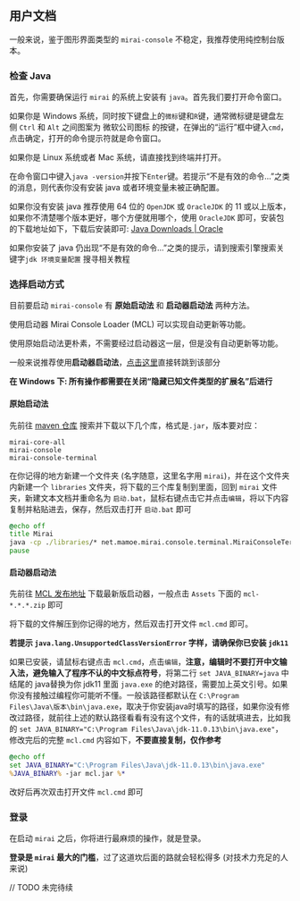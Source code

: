 ## 用户文档

一般来说，鉴于图形界面类型的 `mirai-console` 不稳定，我推荐使用纯控制台版本。

### 检查 Java

首先，你需要确保运行 `mirai` 的系统上安装有  `java`。首先我们要打开命令窗口。

如果你是 Windows 系统，同时按下键盘上的`微标`键和`R`键，通常微标键是键盘左侧 `Ctrl` 和 `Alt` 之间图案为 微软公司图标 的按键，在弹出的“运行”框中键入`cmd`，点击确定，打开的命令提示符就是命令窗口。

如果你是 Linux 系统或者 Mac 系统，请直接找到终端并打开。

在命令窗口中键入`java -version`并按下`Enter`键。若提示“不是有效的命令…”之类的消息，则代表你没有安装 java 或者环境变量未被正确配置。

如果你没有安装 java 推荐使用 64 位的 `OpenJDK` 或 `OracleJDK` 的 11 或以上版本，如果你不清楚哪个版本更好，哪个方便就用哪个，使用 `OracleJDK` 即可，安装包的下载地址如下，下载后安装即可: [Java Downloads | Oracle](https://www.oracle.com/java/technologies/downloads/#java11-windows)

如果你安装了 java 仍出现“不是有效的命令…”之类的提示，请到搜索引擎搜索关键字`jdk 环境变量配置` 搜寻相关教程

### 选择启动方式

目前要启动 `mirai-console` 有 **原始启动法** 和 **启动器启动法** 两种方法。

使用启动器 Mirai Console Loader (MCL) 可以实现自动更新等功能。

使用原始启动法更朴素，不需要经过启动器这一层，但是没有自动更新等功能。

一般来说推荐使用**启动器启动法**，[点击这里](#启动器启动法)直接转跳到该部分

**在 Windows 下: 所有操作都需要在关闭“隐藏已知文件类型的扩展名”后进行**

#### 原始启动法

先前往 [maven 仓库](https://mvnrepository.com/) 搜索并下载以下几个库，格式是`.jar`，版本要对应：

```
mirai-core-all
mirai-console
mirai-console-terminal
```

在你记得的地方新建一个文件夹 (名字随意，这里名字用 `mirai`)，并在这个文件夹内新建一个 `libraries` 文件夹，将下载的三个库复制到里面，回到 `mirai` 文件夹，新建文本文档并重命名为 `启动.bat`，鼠标右键点击它并点击`编辑`，将以下内容复制并粘贴进去，保存，然后双击打开 `启动.bat` 即可

```bat
@echo off
title Mirai
java -cp ./libraries/* net.mamoe.mirai.console.terminal.MiraiConsoleTerminalLoader
pause
```

#### 启动器启动法

先前往 [MCL 发布地址](https://github.com/iTXTech/mirai-console-loader/releases) 下载最新版启动器，一般点击 `Assets` 下面的 `mcl-*.*.*.zip` 即可

将下载的文件解压到你记得的地方，然后双击打开文件 `mcl.cmd` 即可。

**若提示 `java.lang.UnsupportedClassVersionError` 字样，请确保你已安装 `jdk11`**

如果已安装，请鼠标右键点击 `mcl.cmd`，点击`编辑`，**注意，编辑时不要打开中文输入法，避免输入了程序不认的中文标点符号**，将第二行 `set JAVA_BINARY=java` 中结尾的 java替换为你 jdk11 里面 `java.exe` 的绝对路径，需要加上英文引号。如果你没有接触过编程你可能听不懂。一般该路径都默认在 `C:\Program Files\Java\版本\bin\java.exe`，取决于你安装java时填写的路径，如果你没有修改过路径，就前往上述的默认路径看看有没有这个文件，有的话就填进去，比如我的 `set JAVA_BINARY="C:\Program Files\Java\jdk-11.0.13\bin\java.exe"`，修改完后的完整 `mcl.cmd` 内容如下，**不要直接复制，仅作参考**

```bat
@echo off
set JAVA_BINARY="C:\Program Files\Java\jdk-11.0.13\bin\java.exe"
%JAVA_BINARY% -jar mcl.jar %*
```

改好后再次双击打开文件 `mcl.cmd` 即可

### 登录

在启动 `mirai` 之后，你将进行最麻烦的操作，就是登录。

**登录是 `mirai` 最大的门槛**，过了这道坎后面的路就会轻松得多 (对技术力充足的人来说)

// TODO 未完待续